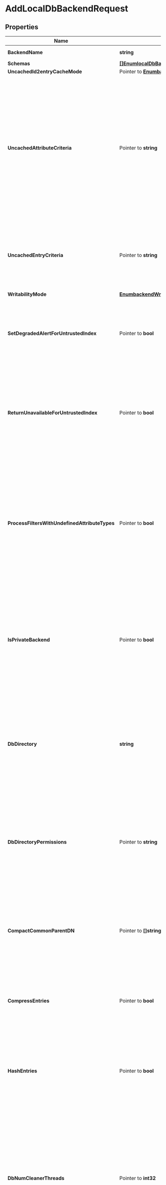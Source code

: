 # AddLocalDbBackendRequest

## Properties

Name | Type | Description | Notes
------------ | ------------- | ------------- | -------------
**BackendName** | **string** | Name of the new Backend | 
**Schemas** | [**[]EnumlocalDbBackendSchemaUrn**](EnumlocalDbBackendSchemaUrn.md) |  | 
**UncachedId2entryCacheMode** | Pointer to [**EnumbackendUncachedId2entryCacheModeProp**](EnumbackendUncachedId2entryCacheModeProp.md) |  | [optional] 
**UncachedAttributeCriteria** | Pointer to **string** | The criteria that will be used to identify attributes that should be written into the uncached-id2entry database rather than the id2entry database. This will only be used for entries in which the associated uncached-entry-criteria does not indicate that the entire entry should be uncached. | [optional] 
**UncachedEntryCriteria** | Pointer to **string** | The criteria that will be used to identify entries that should be written into the uncached-id2entry database rather than the id2entry database. | [optional] 
**WritabilityMode** | [**EnumbackendWritabilityModeProp**](EnumbackendWritabilityModeProp.md) |  | 
**SetDegradedAlertForUntrustedIndex** | Pointer to **bool** | Determines whether the Directory Server enters a DEGRADED state when this Local DB Backend has an index whose contents cannot be trusted. | [optional] 
**ReturnUnavailableForUntrustedIndex** | Pointer to **bool** | Determines whether the Directory Server returns UNAVAILABLE for any LDAP search operation in this Local DB Backend that would use an index whose contents cannot be trusted. | [optional] 
**ProcessFiltersWithUndefinedAttributeTypes** | Pointer to **bool** | Determines whether the Directory Server should continue filter processing for LDAP search operations in this Local DB Backend that includes a search filter with an attribute that is not defined in the schema. This will only apply if check-schema is enabled in the global configuration. | [optional] 
**IsPrivateBackend** | Pointer to **bool** | Indicates whether this backend should be considered a private backend in the server. Private backends are meant for storing server-internal information and should not be used for user or application data. | [optional] 
**DbDirectory** | **string** | Specifies the path to the filesystem directory that is used to hold the Berkeley DB Java Edition database files containing the data for this backend. The files for this backend are stored in a sub-directory named after the backend-id. | 
**DbDirectoryPermissions** | Pointer to **string** | Specifies the permissions that should be applied to the directory containing the backend database files and to directories and files created during backup or LDIF export of the backend. | [optional] 
**CompactCommonParentDN** | Pointer to **[]string** | Provides a DN of an entry that may be the parent for a large number of entries in the backend. This may be used to help increase the space efficiency when encoding entries for storage. | [optional] 
**CompressEntries** | Pointer to **bool** | Indicates whether the backend should attempt to compress entries before storing them in the database. | [optional] 
**HashEntries** | Pointer to **bool** | Indicates whether to calculate and store a message digest of the entry contents along with the entry data, in order to provide a means of verifying the integrity of the entry data. | [optional] 
**DbNumCleanerThreads** | Pointer to **int32** | Specifies the number of threads that the backend should maintain to keep the database log files at or near the desired utilization. A value of zero indicates that the number of cleaner threads should be automatically configured based on the number of available CPUs. | [optional] 
**DbCleanerMinUtilization** | Pointer to **int32** | Specifies the minimum percentage of \&quot;live\&quot; data that the database cleaner attempts to keep in database log files. | [optional] 
**DbEvictorCriticalPercentage** | Pointer to **int32** | Specifies the percentage over the configured maximum that the database cache is allowed to grow. It is recommended to set this value slightly above zero when the database is too large to fully cache in memory. In this case, a dedicated background evictor thread is used to perform evictions once the cache fills up reducing the possibility that server threads are blocked. | [optional] 
**DbCheckpointerWakeupInterval** | Pointer to **string** | Specifies the maximum length of time that should pass between checkpoints. | [optional] 
**DbBackgroundSyncInterval** | Pointer to **string** | Specifies the interval to use when performing background synchronous writes in the database environment in order to smooth overall write performance and increase data durability. A value of \&quot;0 s\&quot; will disable background synchronous writes. | [optional] 
**DbUseThreadLocalHandles** | Pointer to **bool** | Indicates whether to use thread-local database handles to reduce contention in the backend. | [optional] 
**DbLogFileMax** | Pointer to **string** | Specifies the maximum size for a database log file. | [optional] 
**DbLoggingLevel** | Pointer to **string** | Specifies the log level that should be used by the database when it is writing information into the je.info file. | [optional] 
**JeProperty** | Pointer to **[]string** | Specifies the database and environment properties for the Berkeley DB Java Edition database serving the data for this backend. | [optional] 
**DbCachePercent** | Pointer to **int32** | Specifies the percentage of JVM memory to allocate to the database cache. | [optional] 
**DefaultCacheMode** | Pointer to [**EnumbackendDefaultCacheModeProp**](EnumbackendDefaultCacheModeProp.md) |  | [optional] 
**Id2entryCacheMode** | Pointer to [**EnumbackendId2entryCacheModeProp**](EnumbackendId2entryCacheModeProp.md) |  | [optional] 
**Dn2idCacheMode** | Pointer to [**EnumbackendDn2idCacheModeProp**](EnumbackendDn2idCacheModeProp.md) |  | [optional] 
**Id2childrenCacheMode** | Pointer to [**EnumbackendId2childrenCacheModeProp**](EnumbackendId2childrenCacheModeProp.md) |  | [optional] 
**Id2subtreeCacheMode** | Pointer to [**EnumbackendId2subtreeCacheModeProp**](EnumbackendId2subtreeCacheModeProp.md) |  | [optional] 
**Dn2uriCacheMode** | Pointer to [**EnumbackendDn2uriCacheModeProp**](EnumbackendDn2uriCacheModeProp.md) |  | [optional] 
**PrimeMethod** | Pointer to [**[]EnumbackendPrimeMethodProp**](EnumbackendPrimeMethodProp.md) |  | [optional] 
**PrimeThreadCount** | Pointer to **int32** | Specifies the number of threads to use when priming. At present, this applies only to the preload and cursor-across-indexes prime methods. | [optional] 
**PrimeTimeLimit** | Pointer to **string** | Specifies the maximum length of time that the backend prime should be allowed to run. A duration of zero seconds indicates that there should not be a time limit. | [optional] 
**PrimeAllIndexes** | Pointer to **bool** | Indicates whether to prime all indexes associated with this backend, or to only prime the specified set of indexes (as configured with the system-index-to-prime property for the system indexes, and the prime-index property in the attribute index definition for attribute indexes). | [optional] 
**SystemIndexToPrime** | Pointer to [**[]EnumbackendSystemIndexToPrimeProp**](EnumbackendSystemIndexToPrimeProp.md) |  | [optional] 
**SystemIndexToPrimeInternalNodesOnly** | Pointer to [**[]EnumbackendSystemIndexToPrimeInternalNodesOnlyProp**](EnumbackendSystemIndexToPrimeInternalNodesOnlyProp.md) |  | [optional] 
**BackgroundPrime** | Pointer to **bool** | Indicates whether to attempt to perform the prime using a background thread if possible. If background priming is enabled, then the Directory Server may be allowed to accept client connections and process requests while the prime is in progress. | [optional] 
**IndexEntryLimit** | Pointer to **int32** | Specifies the maximum number of entries that are allowed to match a given index key before that particular index key is no longer maintained. | [optional] 
**CompositeIndexEntryLimit** | Pointer to **int32** | Specifies the maximum number of entries that are allowed to match a given composite index key before that particular composite index key is no longer maintained. | [optional] 
**Id2childrenIndexEntryLimit** | Pointer to **int32** | Specifies the maximum number of entry IDs to maintain for each entry in the id2children system index (which keeps track of the immediate children for an entry, to assist in otherwise unindexed searches with a single-level scope). A value of 0 means there is no limit, however this could have a big impact on database size on disk and on server performance. | [optional] 
**Id2subtreeIndexEntryLimit** | Pointer to **int32** | Specifies the maximum number of entry IDs to maintain for each entry in the id2subtree system index (which keeps track of all descendants below an entry, to assist in otherwise unindexed searches with a whole-subtree or subordinate subtree scope). A value of 0 means there is no limit, however this could have a big impact on database size on disk and on server performance. | [optional] 
**ImportTempDirectory** | **string** | Specifies the location of the directory that is used to hold temporary information during the index post-processing phase of an LDIF import. | 
**ImportThreadCount** | Pointer to **int32** | Specifies the number of threads to use for concurrent processing during an LDIF import. | [optional] 
**ExportThreadCount** | Pointer to **int32** | Specifies the number of threads to use for concurrently retrieving and encoding entries during an LDIF export. | [optional] 
**DbImportCachePercent** | Pointer to **int32** | The percentage of JVM memory to allocate to the database cache during import operations. | [optional] 
**DbTxnWriteNoSync** | Pointer to **bool** | Indicates whether the database should synchronously flush data as it is written to disk. | [optional] 
**DeadlockRetryLimit** | Pointer to **int32** | Specifies the number of times that the server should retry an attempted operation in the backend if a deadlock results from two concurrent requests that interfere with each other in a conflicting manner. | [optional] 
**ExternalTxnDefaultBackendLockBehavior** | Pointer to [**EnumbackendExternalTxnDefaultBackendLockBehaviorProp**](EnumbackendExternalTxnDefaultBackendLockBehaviorProp.md) |  | [optional] 
**SingleWriterLockBehavior** | Pointer to [**EnumbackendSingleWriterLockBehaviorProp**](EnumbackendSingleWriterLockBehaviorProp.md) |  | [optional] 
**SubtreeDeleteSizeLimit** | Pointer to **int32** | Specifies the maximum number of entries that may be deleted from the backend when using the subtree delete control. | [optional] 
**NumRecentChanges** | Pointer to **int32** | Specifies the number of recent LDAP entry changes per replica for which the backend keeps a record to allow replication to recover in the event that the server is abruptly terminated. Increasing this value can lead to an increased peak server modification rate as well as increased replication throughput. | [optional] 
**OfflineProcessDatabaseOpenTimeout** | Pointer to **string** | Specifies a timeout duration which will be used for opening the database environment by an offline process, such as export-ldif. | [optional] 
**BackendID** | **string** | Specifies a name to identify the associated backend. | 
**Description** | Pointer to **string** | A description for this Backend | [optional] 
**Enabled** | **bool** | Indicates whether the backend is enabled in the server. | 
**BaseDN** | **[]string** | Specifies the base DN(s) for the data that the backend handles. | 
**SetDegradedAlertWhenDisabled** | Pointer to **bool** | Determines whether the Directory Server enters a DEGRADED state (and sends a corresponding alert) when this Backend is disabled. | [optional] 
**ReturnUnavailableWhenDisabled** | Pointer to **bool** | Determines whether any LDAP operation that would use this Backend is to return UNAVAILABLE when this Backend is disabled. | [optional] 
**NotificationManager** | Pointer to **string** | Specifies a notification manager for changes resulting from operations processed through this Backend | [optional] 

## Methods

### NewAddLocalDbBackendRequest

`func NewAddLocalDbBackendRequest(backendName string, schemas []EnumlocalDbBackendSchemaUrn, writabilityMode EnumbackendWritabilityModeProp, dbDirectory string, importTempDirectory string, backendID string, enabled bool, baseDN []string, ) *AddLocalDbBackendRequest`

NewAddLocalDbBackendRequest instantiates a new AddLocalDbBackendRequest object
This constructor will assign default values to properties that have it defined,
and makes sure properties required by API are set, but the set of arguments
will change when the set of required properties is changed

### NewAddLocalDbBackendRequestWithDefaults

`func NewAddLocalDbBackendRequestWithDefaults() *AddLocalDbBackendRequest`

NewAddLocalDbBackendRequestWithDefaults instantiates a new AddLocalDbBackendRequest object
This constructor will only assign default values to properties that have it defined,
but it doesn't guarantee that properties required by API are set

### GetBackendName

`func (o *AddLocalDbBackendRequest) GetBackendName() string`

GetBackendName returns the BackendName field if non-nil, zero value otherwise.

### GetBackendNameOk

`func (o *AddLocalDbBackendRequest) GetBackendNameOk() (*string, bool)`

GetBackendNameOk returns a tuple with the BackendName field if it's non-nil, zero value otherwise
and a boolean to check if the value has been set.

### SetBackendName

`func (o *AddLocalDbBackendRequest) SetBackendName(v string)`

SetBackendName sets BackendName field to given value.


### GetSchemas

`func (o *AddLocalDbBackendRequest) GetSchemas() []EnumlocalDbBackendSchemaUrn`

GetSchemas returns the Schemas field if non-nil, zero value otherwise.

### GetSchemasOk

`func (o *AddLocalDbBackendRequest) GetSchemasOk() (*[]EnumlocalDbBackendSchemaUrn, bool)`

GetSchemasOk returns a tuple with the Schemas field if it's non-nil, zero value otherwise
and a boolean to check if the value has been set.

### SetSchemas

`func (o *AddLocalDbBackendRequest) SetSchemas(v []EnumlocalDbBackendSchemaUrn)`

SetSchemas sets Schemas field to given value.


### GetUncachedId2entryCacheMode

`func (o *AddLocalDbBackendRequest) GetUncachedId2entryCacheMode() EnumbackendUncachedId2entryCacheModeProp`

GetUncachedId2entryCacheMode returns the UncachedId2entryCacheMode field if non-nil, zero value otherwise.

### GetUncachedId2entryCacheModeOk

`func (o *AddLocalDbBackendRequest) GetUncachedId2entryCacheModeOk() (*EnumbackendUncachedId2entryCacheModeProp, bool)`

GetUncachedId2entryCacheModeOk returns a tuple with the UncachedId2entryCacheMode field if it's non-nil, zero value otherwise
and a boolean to check if the value has been set.

### SetUncachedId2entryCacheMode

`func (o *AddLocalDbBackendRequest) SetUncachedId2entryCacheMode(v EnumbackendUncachedId2entryCacheModeProp)`

SetUncachedId2entryCacheMode sets UncachedId2entryCacheMode field to given value.

### HasUncachedId2entryCacheMode

`func (o *AddLocalDbBackendRequest) HasUncachedId2entryCacheMode() bool`

HasUncachedId2entryCacheMode returns a boolean if a field has been set.

### GetUncachedAttributeCriteria

`func (o *AddLocalDbBackendRequest) GetUncachedAttributeCriteria() string`

GetUncachedAttributeCriteria returns the UncachedAttributeCriteria field if non-nil, zero value otherwise.

### GetUncachedAttributeCriteriaOk

`func (o *AddLocalDbBackendRequest) GetUncachedAttributeCriteriaOk() (*string, bool)`

GetUncachedAttributeCriteriaOk returns a tuple with the UncachedAttributeCriteria field if it's non-nil, zero value otherwise
and a boolean to check if the value has been set.

### SetUncachedAttributeCriteria

`func (o *AddLocalDbBackendRequest) SetUncachedAttributeCriteria(v string)`

SetUncachedAttributeCriteria sets UncachedAttributeCriteria field to given value.

### HasUncachedAttributeCriteria

`func (o *AddLocalDbBackendRequest) HasUncachedAttributeCriteria() bool`

HasUncachedAttributeCriteria returns a boolean if a field has been set.

### GetUncachedEntryCriteria

`func (o *AddLocalDbBackendRequest) GetUncachedEntryCriteria() string`

GetUncachedEntryCriteria returns the UncachedEntryCriteria field if non-nil, zero value otherwise.

### GetUncachedEntryCriteriaOk

`func (o *AddLocalDbBackendRequest) GetUncachedEntryCriteriaOk() (*string, bool)`

GetUncachedEntryCriteriaOk returns a tuple with the UncachedEntryCriteria field if it's non-nil, zero value otherwise
and a boolean to check if the value has been set.

### SetUncachedEntryCriteria

`func (o *AddLocalDbBackendRequest) SetUncachedEntryCriteria(v string)`

SetUncachedEntryCriteria sets UncachedEntryCriteria field to given value.

### HasUncachedEntryCriteria

`func (o *AddLocalDbBackendRequest) HasUncachedEntryCriteria() bool`

HasUncachedEntryCriteria returns a boolean if a field has been set.

### GetWritabilityMode

`func (o *AddLocalDbBackendRequest) GetWritabilityMode() EnumbackendWritabilityModeProp`

GetWritabilityMode returns the WritabilityMode field if non-nil, zero value otherwise.

### GetWritabilityModeOk

`func (o *AddLocalDbBackendRequest) GetWritabilityModeOk() (*EnumbackendWritabilityModeProp, bool)`

GetWritabilityModeOk returns a tuple with the WritabilityMode field if it's non-nil, zero value otherwise
and a boolean to check if the value has been set.

### SetWritabilityMode

`func (o *AddLocalDbBackendRequest) SetWritabilityMode(v EnumbackendWritabilityModeProp)`

SetWritabilityMode sets WritabilityMode field to given value.


### GetSetDegradedAlertForUntrustedIndex

`func (o *AddLocalDbBackendRequest) GetSetDegradedAlertForUntrustedIndex() bool`

GetSetDegradedAlertForUntrustedIndex returns the SetDegradedAlertForUntrustedIndex field if non-nil, zero value otherwise.

### GetSetDegradedAlertForUntrustedIndexOk

`func (o *AddLocalDbBackendRequest) GetSetDegradedAlertForUntrustedIndexOk() (*bool, bool)`

GetSetDegradedAlertForUntrustedIndexOk returns a tuple with the SetDegradedAlertForUntrustedIndex field if it's non-nil, zero value otherwise
and a boolean to check if the value has been set.

### SetSetDegradedAlertForUntrustedIndex

`func (o *AddLocalDbBackendRequest) SetSetDegradedAlertForUntrustedIndex(v bool)`

SetSetDegradedAlertForUntrustedIndex sets SetDegradedAlertForUntrustedIndex field to given value.

### HasSetDegradedAlertForUntrustedIndex

`func (o *AddLocalDbBackendRequest) HasSetDegradedAlertForUntrustedIndex() bool`

HasSetDegradedAlertForUntrustedIndex returns a boolean if a field has been set.

### GetReturnUnavailableForUntrustedIndex

`func (o *AddLocalDbBackendRequest) GetReturnUnavailableForUntrustedIndex() bool`

GetReturnUnavailableForUntrustedIndex returns the ReturnUnavailableForUntrustedIndex field if non-nil, zero value otherwise.

### GetReturnUnavailableForUntrustedIndexOk

`func (o *AddLocalDbBackendRequest) GetReturnUnavailableForUntrustedIndexOk() (*bool, bool)`

GetReturnUnavailableForUntrustedIndexOk returns a tuple with the ReturnUnavailableForUntrustedIndex field if it's non-nil, zero value otherwise
and a boolean to check if the value has been set.

### SetReturnUnavailableForUntrustedIndex

`func (o *AddLocalDbBackendRequest) SetReturnUnavailableForUntrustedIndex(v bool)`

SetReturnUnavailableForUntrustedIndex sets ReturnUnavailableForUntrustedIndex field to given value.

### HasReturnUnavailableForUntrustedIndex

`func (o *AddLocalDbBackendRequest) HasReturnUnavailableForUntrustedIndex() bool`

HasReturnUnavailableForUntrustedIndex returns a boolean if a field has been set.

### GetProcessFiltersWithUndefinedAttributeTypes

`func (o *AddLocalDbBackendRequest) GetProcessFiltersWithUndefinedAttributeTypes() bool`

GetProcessFiltersWithUndefinedAttributeTypes returns the ProcessFiltersWithUndefinedAttributeTypes field if non-nil, zero value otherwise.

### GetProcessFiltersWithUndefinedAttributeTypesOk

`func (o *AddLocalDbBackendRequest) GetProcessFiltersWithUndefinedAttributeTypesOk() (*bool, bool)`

GetProcessFiltersWithUndefinedAttributeTypesOk returns a tuple with the ProcessFiltersWithUndefinedAttributeTypes field if it's non-nil, zero value otherwise
and a boolean to check if the value has been set.

### SetProcessFiltersWithUndefinedAttributeTypes

`func (o *AddLocalDbBackendRequest) SetProcessFiltersWithUndefinedAttributeTypes(v bool)`

SetProcessFiltersWithUndefinedAttributeTypes sets ProcessFiltersWithUndefinedAttributeTypes field to given value.

### HasProcessFiltersWithUndefinedAttributeTypes

`func (o *AddLocalDbBackendRequest) HasProcessFiltersWithUndefinedAttributeTypes() bool`

HasProcessFiltersWithUndefinedAttributeTypes returns a boolean if a field has been set.

### GetIsPrivateBackend

`func (o *AddLocalDbBackendRequest) GetIsPrivateBackend() bool`

GetIsPrivateBackend returns the IsPrivateBackend field if non-nil, zero value otherwise.

### GetIsPrivateBackendOk

`func (o *AddLocalDbBackendRequest) GetIsPrivateBackendOk() (*bool, bool)`

GetIsPrivateBackendOk returns a tuple with the IsPrivateBackend field if it's non-nil, zero value otherwise
and a boolean to check if the value has been set.

### SetIsPrivateBackend

`func (o *AddLocalDbBackendRequest) SetIsPrivateBackend(v bool)`

SetIsPrivateBackend sets IsPrivateBackend field to given value.

### HasIsPrivateBackend

`func (o *AddLocalDbBackendRequest) HasIsPrivateBackend() bool`

HasIsPrivateBackend returns a boolean if a field has been set.

### GetDbDirectory

`func (o *AddLocalDbBackendRequest) GetDbDirectory() string`

GetDbDirectory returns the DbDirectory field if non-nil, zero value otherwise.

### GetDbDirectoryOk

`func (o *AddLocalDbBackendRequest) GetDbDirectoryOk() (*string, bool)`

GetDbDirectoryOk returns a tuple with the DbDirectory field if it's non-nil, zero value otherwise
and a boolean to check if the value has been set.

### SetDbDirectory

`func (o *AddLocalDbBackendRequest) SetDbDirectory(v string)`

SetDbDirectory sets DbDirectory field to given value.


### GetDbDirectoryPermissions

`func (o *AddLocalDbBackendRequest) GetDbDirectoryPermissions() string`

GetDbDirectoryPermissions returns the DbDirectoryPermissions field if non-nil, zero value otherwise.

### GetDbDirectoryPermissionsOk

`func (o *AddLocalDbBackendRequest) GetDbDirectoryPermissionsOk() (*string, bool)`

GetDbDirectoryPermissionsOk returns a tuple with the DbDirectoryPermissions field if it's non-nil, zero value otherwise
and a boolean to check if the value has been set.

### SetDbDirectoryPermissions

`func (o *AddLocalDbBackendRequest) SetDbDirectoryPermissions(v string)`

SetDbDirectoryPermissions sets DbDirectoryPermissions field to given value.

### HasDbDirectoryPermissions

`func (o *AddLocalDbBackendRequest) HasDbDirectoryPermissions() bool`

HasDbDirectoryPermissions returns a boolean if a field has been set.

### GetCompactCommonParentDN

`func (o *AddLocalDbBackendRequest) GetCompactCommonParentDN() []string`

GetCompactCommonParentDN returns the CompactCommonParentDN field if non-nil, zero value otherwise.

### GetCompactCommonParentDNOk

`func (o *AddLocalDbBackendRequest) GetCompactCommonParentDNOk() (*[]string, bool)`

GetCompactCommonParentDNOk returns a tuple with the CompactCommonParentDN field if it's non-nil, zero value otherwise
and a boolean to check if the value has been set.

### SetCompactCommonParentDN

`func (o *AddLocalDbBackendRequest) SetCompactCommonParentDN(v []string)`

SetCompactCommonParentDN sets CompactCommonParentDN field to given value.

### HasCompactCommonParentDN

`func (o *AddLocalDbBackendRequest) HasCompactCommonParentDN() bool`

HasCompactCommonParentDN returns a boolean if a field has been set.

### GetCompressEntries

`func (o *AddLocalDbBackendRequest) GetCompressEntries() bool`

GetCompressEntries returns the CompressEntries field if non-nil, zero value otherwise.

### GetCompressEntriesOk

`func (o *AddLocalDbBackendRequest) GetCompressEntriesOk() (*bool, bool)`

GetCompressEntriesOk returns a tuple with the CompressEntries field if it's non-nil, zero value otherwise
and a boolean to check if the value has been set.

### SetCompressEntries

`func (o *AddLocalDbBackendRequest) SetCompressEntries(v bool)`

SetCompressEntries sets CompressEntries field to given value.

### HasCompressEntries

`func (o *AddLocalDbBackendRequest) HasCompressEntries() bool`

HasCompressEntries returns a boolean if a field has been set.

### GetHashEntries

`func (o *AddLocalDbBackendRequest) GetHashEntries() bool`

GetHashEntries returns the HashEntries field if non-nil, zero value otherwise.

### GetHashEntriesOk

`func (o *AddLocalDbBackendRequest) GetHashEntriesOk() (*bool, bool)`

GetHashEntriesOk returns a tuple with the HashEntries field if it's non-nil, zero value otherwise
and a boolean to check if the value has been set.

### SetHashEntries

`func (o *AddLocalDbBackendRequest) SetHashEntries(v bool)`

SetHashEntries sets HashEntries field to given value.

### HasHashEntries

`func (o *AddLocalDbBackendRequest) HasHashEntries() bool`

HasHashEntries returns a boolean if a field has been set.

### GetDbNumCleanerThreads

`func (o *AddLocalDbBackendRequest) GetDbNumCleanerThreads() int32`

GetDbNumCleanerThreads returns the DbNumCleanerThreads field if non-nil, zero value otherwise.

### GetDbNumCleanerThreadsOk

`func (o *AddLocalDbBackendRequest) GetDbNumCleanerThreadsOk() (*int32, bool)`

GetDbNumCleanerThreadsOk returns a tuple with the DbNumCleanerThreads field if it's non-nil, zero value otherwise
and a boolean to check if the value has been set.

### SetDbNumCleanerThreads

`func (o *AddLocalDbBackendRequest) SetDbNumCleanerThreads(v int32)`

SetDbNumCleanerThreads sets DbNumCleanerThreads field to given value.

### HasDbNumCleanerThreads

`func (o *AddLocalDbBackendRequest) HasDbNumCleanerThreads() bool`

HasDbNumCleanerThreads returns a boolean if a field has been set.

### GetDbCleanerMinUtilization

`func (o *AddLocalDbBackendRequest) GetDbCleanerMinUtilization() int32`

GetDbCleanerMinUtilization returns the DbCleanerMinUtilization field if non-nil, zero value otherwise.

### GetDbCleanerMinUtilizationOk

`func (o *AddLocalDbBackendRequest) GetDbCleanerMinUtilizationOk() (*int32, bool)`

GetDbCleanerMinUtilizationOk returns a tuple with the DbCleanerMinUtilization field if it's non-nil, zero value otherwise
and a boolean to check if the value has been set.

### SetDbCleanerMinUtilization

`func (o *AddLocalDbBackendRequest) SetDbCleanerMinUtilization(v int32)`

SetDbCleanerMinUtilization sets DbCleanerMinUtilization field to given value.

### HasDbCleanerMinUtilization

`func (o *AddLocalDbBackendRequest) HasDbCleanerMinUtilization() bool`

HasDbCleanerMinUtilization returns a boolean if a field has been set.

### GetDbEvictorCriticalPercentage

`func (o *AddLocalDbBackendRequest) GetDbEvictorCriticalPercentage() int32`

GetDbEvictorCriticalPercentage returns the DbEvictorCriticalPercentage field if non-nil, zero value otherwise.

### GetDbEvictorCriticalPercentageOk

`func (o *AddLocalDbBackendRequest) GetDbEvictorCriticalPercentageOk() (*int32, bool)`

GetDbEvictorCriticalPercentageOk returns a tuple with the DbEvictorCriticalPercentage field if it's non-nil, zero value otherwise
and a boolean to check if the value has been set.

### SetDbEvictorCriticalPercentage

`func (o *AddLocalDbBackendRequest) SetDbEvictorCriticalPercentage(v int32)`

SetDbEvictorCriticalPercentage sets DbEvictorCriticalPercentage field to given value.

### HasDbEvictorCriticalPercentage

`func (o *AddLocalDbBackendRequest) HasDbEvictorCriticalPercentage() bool`

HasDbEvictorCriticalPercentage returns a boolean if a field has been set.

### GetDbCheckpointerWakeupInterval

`func (o *AddLocalDbBackendRequest) GetDbCheckpointerWakeupInterval() string`

GetDbCheckpointerWakeupInterval returns the DbCheckpointerWakeupInterval field if non-nil, zero value otherwise.

### GetDbCheckpointerWakeupIntervalOk

`func (o *AddLocalDbBackendRequest) GetDbCheckpointerWakeupIntervalOk() (*string, bool)`

GetDbCheckpointerWakeupIntervalOk returns a tuple with the DbCheckpointerWakeupInterval field if it's non-nil, zero value otherwise
and a boolean to check if the value has been set.

### SetDbCheckpointerWakeupInterval

`func (o *AddLocalDbBackendRequest) SetDbCheckpointerWakeupInterval(v string)`

SetDbCheckpointerWakeupInterval sets DbCheckpointerWakeupInterval field to given value.

### HasDbCheckpointerWakeupInterval

`func (o *AddLocalDbBackendRequest) HasDbCheckpointerWakeupInterval() bool`

HasDbCheckpointerWakeupInterval returns a boolean if a field has been set.

### GetDbBackgroundSyncInterval

`func (o *AddLocalDbBackendRequest) GetDbBackgroundSyncInterval() string`

GetDbBackgroundSyncInterval returns the DbBackgroundSyncInterval field if non-nil, zero value otherwise.

### GetDbBackgroundSyncIntervalOk

`func (o *AddLocalDbBackendRequest) GetDbBackgroundSyncIntervalOk() (*string, bool)`

GetDbBackgroundSyncIntervalOk returns a tuple with the DbBackgroundSyncInterval field if it's non-nil, zero value otherwise
and a boolean to check if the value has been set.

### SetDbBackgroundSyncInterval

`func (o *AddLocalDbBackendRequest) SetDbBackgroundSyncInterval(v string)`

SetDbBackgroundSyncInterval sets DbBackgroundSyncInterval field to given value.

### HasDbBackgroundSyncInterval

`func (o *AddLocalDbBackendRequest) HasDbBackgroundSyncInterval() bool`

HasDbBackgroundSyncInterval returns a boolean if a field has been set.

### GetDbUseThreadLocalHandles

`func (o *AddLocalDbBackendRequest) GetDbUseThreadLocalHandles() bool`

GetDbUseThreadLocalHandles returns the DbUseThreadLocalHandles field if non-nil, zero value otherwise.

### GetDbUseThreadLocalHandlesOk

`func (o *AddLocalDbBackendRequest) GetDbUseThreadLocalHandlesOk() (*bool, bool)`

GetDbUseThreadLocalHandlesOk returns a tuple with the DbUseThreadLocalHandles field if it's non-nil, zero value otherwise
and a boolean to check if the value has been set.

### SetDbUseThreadLocalHandles

`func (o *AddLocalDbBackendRequest) SetDbUseThreadLocalHandles(v bool)`

SetDbUseThreadLocalHandles sets DbUseThreadLocalHandles field to given value.

### HasDbUseThreadLocalHandles

`func (o *AddLocalDbBackendRequest) HasDbUseThreadLocalHandles() bool`

HasDbUseThreadLocalHandles returns a boolean if a field has been set.

### GetDbLogFileMax

`func (o *AddLocalDbBackendRequest) GetDbLogFileMax() string`

GetDbLogFileMax returns the DbLogFileMax field if non-nil, zero value otherwise.

### GetDbLogFileMaxOk

`func (o *AddLocalDbBackendRequest) GetDbLogFileMaxOk() (*string, bool)`

GetDbLogFileMaxOk returns a tuple with the DbLogFileMax field if it's non-nil, zero value otherwise
and a boolean to check if the value has been set.

### SetDbLogFileMax

`func (o *AddLocalDbBackendRequest) SetDbLogFileMax(v string)`

SetDbLogFileMax sets DbLogFileMax field to given value.

### HasDbLogFileMax

`func (o *AddLocalDbBackendRequest) HasDbLogFileMax() bool`

HasDbLogFileMax returns a boolean if a field has been set.

### GetDbLoggingLevel

`func (o *AddLocalDbBackendRequest) GetDbLoggingLevel() string`

GetDbLoggingLevel returns the DbLoggingLevel field if non-nil, zero value otherwise.

### GetDbLoggingLevelOk

`func (o *AddLocalDbBackendRequest) GetDbLoggingLevelOk() (*string, bool)`

GetDbLoggingLevelOk returns a tuple with the DbLoggingLevel field if it's non-nil, zero value otherwise
and a boolean to check if the value has been set.

### SetDbLoggingLevel

`func (o *AddLocalDbBackendRequest) SetDbLoggingLevel(v string)`

SetDbLoggingLevel sets DbLoggingLevel field to given value.

### HasDbLoggingLevel

`func (o *AddLocalDbBackendRequest) HasDbLoggingLevel() bool`

HasDbLoggingLevel returns a boolean if a field has been set.

### GetJeProperty

`func (o *AddLocalDbBackendRequest) GetJeProperty() []string`

GetJeProperty returns the JeProperty field if non-nil, zero value otherwise.

### GetJePropertyOk

`func (o *AddLocalDbBackendRequest) GetJePropertyOk() (*[]string, bool)`

GetJePropertyOk returns a tuple with the JeProperty field if it's non-nil, zero value otherwise
and a boolean to check if the value has been set.

### SetJeProperty

`func (o *AddLocalDbBackendRequest) SetJeProperty(v []string)`

SetJeProperty sets JeProperty field to given value.

### HasJeProperty

`func (o *AddLocalDbBackendRequest) HasJeProperty() bool`

HasJeProperty returns a boolean if a field has been set.

### GetDbCachePercent

`func (o *AddLocalDbBackendRequest) GetDbCachePercent() int32`

GetDbCachePercent returns the DbCachePercent field if non-nil, zero value otherwise.

### GetDbCachePercentOk

`func (o *AddLocalDbBackendRequest) GetDbCachePercentOk() (*int32, bool)`

GetDbCachePercentOk returns a tuple with the DbCachePercent field if it's non-nil, zero value otherwise
and a boolean to check if the value has been set.

### SetDbCachePercent

`func (o *AddLocalDbBackendRequest) SetDbCachePercent(v int32)`

SetDbCachePercent sets DbCachePercent field to given value.

### HasDbCachePercent

`func (o *AddLocalDbBackendRequest) HasDbCachePercent() bool`

HasDbCachePercent returns a boolean if a field has been set.

### GetDefaultCacheMode

`func (o *AddLocalDbBackendRequest) GetDefaultCacheMode() EnumbackendDefaultCacheModeProp`

GetDefaultCacheMode returns the DefaultCacheMode field if non-nil, zero value otherwise.

### GetDefaultCacheModeOk

`func (o *AddLocalDbBackendRequest) GetDefaultCacheModeOk() (*EnumbackendDefaultCacheModeProp, bool)`

GetDefaultCacheModeOk returns a tuple with the DefaultCacheMode field if it's non-nil, zero value otherwise
and a boolean to check if the value has been set.

### SetDefaultCacheMode

`func (o *AddLocalDbBackendRequest) SetDefaultCacheMode(v EnumbackendDefaultCacheModeProp)`

SetDefaultCacheMode sets DefaultCacheMode field to given value.

### HasDefaultCacheMode

`func (o *AddLocalDbBackendRequest) HasDefaultCacheMode() bool`

HasDefaultCacheMode returns a boolean if a field has been set.

### GetId2entryCacheMode

`func (o *AddLocalDbBackendRequest) GetId2entryCacheMode() EnumbackendId2entryCacheModeProp`

GetId2entryCacheMode returns the Id2entryCacheMode field if non-nil, zero value otherwise.

### GetId2entryCacheModeOk

`func (o *AddLocalDbBackendRequest) GetId2entryCacheModeOk() (*EnumbackendId2entryCacheModeProp, bool)`

GetId2entryCacheModeOk returns a tuple with the Id2entryCacheMode field if it's non-nil, zero value otherwise
and a boolean to check if the value has been set.

### SetId2entryCacheMode

`func (o *AddLocalDbBackendRequest) SetId2entryCacheMode(v EnumbackendId2entryCacheModeProp)`

SetId2entryCacheMode sets Id2entryCacheMode field to given value.

### HasId2entryCacheMode

`func (o *AddLocalDbBackendRequest) HasId2entryCacheMode() bool`

HasId2entryCacheMode returns a boolean if a field has been set.

### GetDn2idCacheMode

`func (o *AddLocalDbBackendRequest) GetDn2idCacheMode() EnumbackendDn2idCacheModeProp`

GetDn2idCacheMode returns the Dn2idCacheMode field if non-nil, zero value otherwise.

### GetDn2idCacheModeOk

`func (o *AddLocalDbBackendRequest) GetDn2idCacheModeOk() (*EnumbackendDn2idCacheModeProp, bool)`

GetDn2idCacheModeOk returns a tuple with the Dn2idCacheMode field if it's non-nil, zero value otherwise
and a boolean to check if the value has been set.

### SetDn2idCacheMode

`func (o *AddLocalDbBackendRequest) SetDn2idCacheMode(v EnumbackendDn2idCacheModeProp)`

SetDn2idCacheMode sets Dn2idCacheMode field to given value.

### HasDn2idCacheMode

`func (o *AddLocalDbBackendRequest) HasDn2idCacheMode() bool`

HasDn2idCacheMode returns a boolean if a field has been set.

### GetId2childrenCacheMode

`func (o *AddLocalDbBackendRequest) GetId2childrenCacheMode() EnumbackendId2childrenCacheModeProp`

GetId2childrenCacheMode returns the Id2childrenCacheMode field if non-nil, zero value otherwise.

### GetId2childrenCacheModeOk

`func (o *AddLocalDbBackendRequest) GetId2childrenCacheModeOk() (*EnumbackendId2childrenCacheModeProp, bool)`

GetId2childrenCacheModeOk returns a tuple with the Id2childrenCacheMode field if it's non-nil, zero value otherwise
and a boolean to check if the value has been set.

### SetId2childrenCacheMode

`func (o *AddLocalDbBackendRequest) SetId2childrenCacheMode(v EnumbackendId2childrenCacheModeProp)`

SetId2childrenCacheMode sets Id2childrenCacheMode field to given value.

### HasId2childrenCacheMode

`func (o *AddLocalDbBackendRequest) HasId2childrenCacheMode() bool`

HasId2childrenCacheMode returns a boolean if a field has been set.

### GetId2subtreeCacheMode

`func (o *AddLocalDbBackendRequest) GetId2subtreeCacheMode() EnumbackendId2subtreeCacheModeProp`

GetId2subtreeCacheMode returns the Id2subtreeCacheMode field if non-nil, zero value otherwise.

### GetId2subtreeCacheModeOk

`func (o *AddLocalDbBackendRequest) GetId2subtreeCacheModeOk() (*EnumbackendId2subtreeCacheModeProp, bool)`

GetId2subtreeCacheModeOk returns a tuple with the Id2subtreeCacheMode field if it's non-nil, zero value otherwise
and a boolean to check if the value has been set.

### SetId2subtreeCacheMode

`func (o *AddLocalDbBackendRequest) SetId2subtreeCacheMode(v EnumbackendId2subtreeCacheModeProp)`

SetId2subtreeCacheMode sets Id2subtreeCacheMode field to given value.

### HasId2subtreeCacheMode

`func (o *AddLocalDbBackendRequest) HasId2subtreeCacheMode() bool`

HasId2subtreeCacheMode returns a boolean if a field has been set.

### GetDn2uriCacheMode

`func (o *AddLocalDbBackendRequest) GetDn2uriCacheMode() EnumbackendDn2uriCacheModeProp`

GetDn2uriCacheMode returns the Dn2uriCacheMode field if non-nil, zero value otherwise.

### GetDn2uriCacheModeOk

`func (o *AddLocalDbBackendRequest) GetDn2uriCacheModeOk() (*EnumbackendDn2uriCacheModeProp, bool)`

GetDn2uriCacheModeOk returns a tuple with the Dn2uriCacheMode field if it's non-nil, zero value otherwise
and a boolean to check if the value has been set.

### SetDn2uriCacheMode

`func (o *AddLocalDbBackendRequest) SetDn2uriCacheMode(v EnumbackendDn2uriCacheModeProp)`

SetDn2uriCacheMode sets Dn2uriCacheMode field to given value.

### HasDn2uriCacheMode

`func (o *AddLocalDbBackendRequest) HasDn2uriCacheMode() bool`

HasDn2uriCacheMode returns a boolean if a field has been set.

### GetPrimeMethod

`func (o *AddLocalDbBackendRequest) GetPrimeMethod() []EnumbackendPrimeMethodProp`

GetPrimeMethod returns the PrimeMethod field if non-nil, zero value otherwise.

### GetPrimeMethodOk

`func (o *AddLocalDbBackendRequest) GetPrimeMethodOk() (*[]EnumbackendPrimeMethodProp, bool)`

GetPrimeMethodOk returns a tuple with the PrimeMethod field if it's non-nil, zero value otherwise
and a boolean to check if the value has been set.

### SetPrimeMethod

`func (o *AddLocalDbBackendRequest) SetPrimeMethod(v []EnumbackendPrimeMethodProp)`

SetPrimeMethod sets PrimeMethod field to given value.

### HasPrimeMethod

`func (o *AddLocalDbBackendRequest) HasPrimeMethod() bool`

HasPrimeMethod returns a boolean if a field has been set.

### GetPrimeThreadCount

`func (o *AddLocalDbBackendRequest) GetPrimeThreadCount() int32`

GetPrimeThreadCount returns the PrimeThreadCount field if non-nil, zero value otherwise.

### GetPrimeThreadCountOk

`func (o *AddLocalDbBackendRequest) GetPrimeThreadCountOk() (*int32, bool)`

GetPrimeThreadCountOk returns a tuple with the PrimeThreadCount field if it's non-nil, zero value otherwise
and a boolean to check if the value has been set.

### SetPrimeThreadCount

`func (o *AddLocalDbBackendRequest) SetPrimeThreadCount(v int32)`

SetPrimeThreadCount sets PrimeThreadCount field to given value.

### HasPrimeThreadCount

`func (o *AddLocalDbBackendRequest) HasPrimeThreadCount() bool`

HasPrimeThreadCount returns a boolean if a field has been set.

### GetPrimeTimeLimit

`func (o *AddLocalDbBackendRequest) GetPrimeTimeLimit() string`

GetPrimeTimeLimit returns the PrimeTimeLimit field if non-nil, zero value otherwise.

### GetPrimeTimeLimitOk

`func (o *AddLocalDbBackendRequest) GetPrimeTimeLimitOk() (*string, bool)`

GetPrimeTimeLimitOk returns a tuple with the PrimeTimeLimit field if it's non-nil, zero value otherwise
and a boolean to check if the value has been set.

### SetPrimeTimeLimit

`func (o *AddLocalDbBackendRequest) SetPrimeTimeLimit(v string)`

SetPrimeTimeLimit sets PrimeTimeLimit field to given value.

### HasPrimeTimeLimit

`func (o *AddLocalDbBackendRequest) HasPrimeTimeLimit() bool`

HasPrimeTimeLimit returns a boolean if a field has been set.

### GetPrimeAllIndexes

`func (o *AddLocalDbBackendRequest) GetPrimeAllIndexes() bool`

GetPrimeAllIndexes returns the PrimeAllIndexes field if non-nil, zero value otherwise.

### GetPrimeAllIndexesOk

`func (o *AddLocalDbBackendRequest) GetPrimeAllIndexesOk() (*bool, bool)`

GetPrimeAllIndexesOk returns a tuple with the PrimeAllIndexes field if it's non-nil, zero value otherwise
and a boolean to check if the value has been set.

### SetPrimeAllIndexes

`func (o *AddLocalDbBackendRequest) SetPrimeAllIndexes(v bool)`

SetPrimeAllIndexes sets PrimeAllIndexes field to given value.

### HasPrimeAllIndexes

`func (o *AddLocalDbBackendRequest) HasPrimeAllIndexes() bool`

HasPrimeAllIndexes returns a boolean if a field has been set.

### GetSystemIndexToPrime

`func (o *AddLocalDbBackendRequest) GetSystemIndexToPrime() []EnumbackendSystemIndexToPrimeProp`

GetSystemIndexToPrime returns the SystemIndexToPrime field if non-nil, zero value otherwise.

### GetSystemIndexToPrimeOk

`func (o *AddLocalDbBackendRequest) GetSystemIndexToPrimeOk() (*[]EnumbackendSystemIndexToPrimeProp, bool)`

GetSystemIndexToPrimeOk returns a tuple with the SystemIndexToPrime field if it's non-nil, zero value otherwise
and a boolean to check if the value has been set.

### SetSystemIndexToPrime

`func (o *AddLocalDbBackendRequest) SetSystemIndexToPrime(v []EnumbackendSystemIndexToPrimeProp)`

SetSystemIndexToPrime sets SystemIndexToPrime field to given value.

### HasSystemIndexToPrime

`func (o *AddLocalDbBackendRequest) HasSystemIndexToPrime() bool`

HasSystemIndexToPrime returns a boolean if a field has been set.

### GetSystemIndexToPrimeInternalNodesOnly

`func (o *AddLocalDbBackendRequest) GetSystemIndexToPrimeInternalNodesOnly() []EnumbackendSystemIndexToPrimeInternalNodesOnlyProp`

GetSystemIndexToPrimeInternalNodesOnly returns the SystemIndexToPrimeInternalNodesOnly field if non-nil, zero value otherwise.

### GetSystemIndexToPrimeInternalNodesOnlyOk

`func (o *AddLocalDbBackendRequest) GetSystemIndexToPrimeInternalNodesOnlyOk() (*[]EnumbackendSystemIndexToPrimeInternalNodesOnlyProp, bool)`

GetSystemIndexToPrimeInternalNodesOnlyOk returns a tuple with the SystemIndexToPrimeInternalNodesOnly field if it's non-nil, zero value otherwise
and a boolean to check if the value has been set.

### SetSystemIndexToPrimeInternalNodesOnly

`func (o *AddLocalDbBackendRequest) SetSystemIndexToPrimeInternalNodesOnly(v []EnumbackendSystemIndexToPrimeInternalNodesOnlyProp)`

SetSystemIndexToPrimeInternalNodesOnly sets SystemIndexToPrimeInternalNodesOnly field to given value.

### HasSystemIndexToPrimeInternalNodesOnly

`func (o *AddLocalDbBackendRequest) HasSystemIndexToPrimeInternalNodesOnly() bool`

HasSystemIndexToPrimeInternalNodesOnly returns a boolean if a field has been set.

### GetBackgroundPrime

`func (o *AddLocalDbBackendRequest) GetBackgroundPrime() bool`

GetBackgroundPrime returns the BackgroundPrime field if non-nil, zero value otherwise.

### GetBackgroundPrimeOk

`func (o *AddLocalDbBackendRequest) GetBackgroundPrimeOk() (*bool, bool)`

GetBackgroundPrimeOk returns a tuple with the BackgroundPrime field if it's non-nil, zero value otherwise
and a boolean to check if the value has been set.

### SetBackgroundPrime

`func (o *AddLocalDbBackendRequest) SetBackgroundPrime(v bool)`

SetBackgroundPrime sets BackgroundPrime field to given value.

### HasBackgroundPrime

`func (o *AddLocalDbBackendRequest) HasBackgroundPrime() bool`

HasBackgroundPrime returns a boolean if a field has been set.

### GetIndexEntryLimit

`func (o *AddLocalDbBackendRequest) GetIndexEntryLimit() int32`

GetIndexEntryLimit returns the IndexEntryLimit field if non-nil, zero value otherwise.

### GetIndexEntryLimitOk

`func (o *AddLocalDbBackendRequest) GetIndexEntryLimitOk() (*int32, bool)`

GetIndexEntryLimitOk returns a tuple with the IndexEntryLimit field if it's non-nil, zero value otherwise
and a boolean to check if the value has been set.

### SetIndexEntryLimit

`func (o *AddLocalDbBackendRequest) SetIndexEntryLimit(v int32)`

SetIndexEntryLimit sets IndexEntryLimit field to given value.

### HasIndexEntryLimit

`func (o *AddLocalDbBackendRequest) HasIndexEntryLimit() bool`

HasIndexEntryLimit returns a boolean if a field has been set.

### GetCompositeIndexEntryLimit

`func (o *AddLocalDbBackendRequest) GetCompositeIndexEntryLimit() int32`

GetCompositeIndexEntryLimit returns the CompositeIndexEntryLimit field if non-nil, zero value otherwise.

### GetCompositeIndexEntryLimitOk

`func (o *AddLocalDbBackendRequest) GetCompositeIndexEntryLimitOk() (*int32, bool)`

GetCompositeIndexEntryLimitOk returns a tuple with the CompositeIndexEntryLimit field if it's non-nil, zero value otherwise
and a boolean to check if the value has been set.

### SetCompositeIndexEntryLimit

`func (o *AddLocalDbBackendRequest) SetCompositeIndexEntryLimit(v int32)`

SetCompositeIndexEntryLimit sets CompositeIndexEntryLimit field to given value.

### HasCompositeIndexEntryLimit

`func (o *AddLocalDbBackendRequest) HasCompositeIndexEntryLimit() bool`

HasCompositeIndexEntryLimit returns a boolean if a field has been set.

### GetId2childrenIndexEntryLimit

`func (o *AddLocalDbBackendRequest) GetId2childrenIndexEntryLimit() int32`

GetId2childrenIndexEntryLimit returns the Id2childrenIndexEntryLimit field if non-nil, zero value otherwise.

### GetId2childrenIndexEntryLimitOk

`func (o *AddLocalDbBackendRequest) GetId2childrenIndexEntryLimitOk() (*int32, bool)`

GetId2childrenIndexEntryLimitOk returns a tuple with the Id2childrenIndexEntryLimit field if it's non-nil, zero value otherwise
and a boolean to check if the value has been set.

### SetId2childrenIndexEntryLimit

`func (o *AddLocalDbBackendRequest) SetId2childrenIndexEntryLimit(v int32)`

SetId2childrenIndexEntryLimit sets Id2childrenIndexEntryLimit field to given value.

### HasId2childrenIndexEntryLimit

`func (o *AddLocalDbBackendRequest) HasId2childrenIndexEntryLimit() bool`

HasId2childrenIndexEntryLimit returns a boolean if a field has been set.

### GetId2subtreeIndexEntryLimit

`func (o *AddLocalDbBackendRequest) GetId2subtreeIndexEntryLimit() int32`

GetId2subtreeIndexEntryLimit returns the Id2subtreeIndexEntryLimit field if non-nil, zero value otherwise.

### GetId2subtreeIndexEntryLimitOk

`func (o *AddLocalDbBackendRequest) GetId2subtreeIndexEntryLimitOk() (*int32, bool)`

GetId2subtreeIndexEntryLimitOk returns a tuple with the Id2subtreeIndexEntryLimit field if it's non-nil, zero value otherwise
and a boolean to check if the value has been set.

### SetId2subtreeIndexEntryLimit

`func (o *AddLocalDbBackendRequest) SetId2subtreeIndexEntryLimit(v int32)`

SetId2subtreeIndexEntryLimit sets Id2subtreeIndexEntryLimit field to given value.

### HasId2subtreeIndexEntryLimit

`func (o *AddLocalDbBackendRequest) HasId2subtreeIndexEntryLimit() bool`

HasId2subtreeIndexEntryLimit returns a boolean if a field has been set.

### GetImportTempDirectory

`func (o *AddLocalDbBackendRequest) GetImportTempDirectory() string`

GetImportTempDirectory returns the ImportTempDirectory field if non-nil, zero value otherwise.

### GetImportTempDirectoryOk

`func (o *AddLocalDbBackendRequest) GetImportTempDirectoryOk() (*string, bool)`

GetImportTempDirectoryOk returns a tuple with the ImportTempDirectory field if it's non-nil, zero value otherwise
and a boolean to check if the value has been set.

### SetImportTempDirectory

`func (o *AddLocalDbBackendRequest) SetImportTempDirectory(v string)`

SetImportTempDirectory sets ImportTempDirectory field to given value.


### GetImportThreadCount

`func (o *AddLocalDbBackendRequest) GetImportThreadCount() int32`

GetImportThreadCount returns the ImportThreadCount field if non-nil, zero value otherwise.

### GetImportThreadCountOk

`func (o *AddLocalDbBackendRequest) GetImportThreadCountOk() (*int32, bool)`

GetImportThreadCountOk returns a tuple with the ImportThreadCount field if it's non-nil, zero value otherwise
and a boolean to check if the value has been set.

### SetImportThreadCount

`func (o *AddLocalDbBackendRequest) SetImportThreadCount(v int32)`

SetImportThreadCount sets ImportThreadCount field to given value.

### HasImportThreadCount

`func (o *AddLocalDbBackendRequest) HasImportThreadCount() bool`

HasImportThreadCount returns a boolean if a field has been set.

### GetExportThreadCount

`func (o *AddLocalDbBackendRequest) GetExportThreadCount() int32`

GetExportThreadCount returns the ExportThreadCount field if non-nil, zero value otherwise.

### GetExportThreadCountOk

`func (o *AddLocalDbBackendRequest) GetExportThreadCountOk() (*int32, bool)`

GetExportThreadCountOk returns a tuple with the ExportThreadCount field if it's non-nil, zero value otherwise
and a boolean to check if the value has been set.

### SetExportThreadCount

`func (o *AddLocalDbBackendRequest) SetExportThreadCount(v int32)`

SetExportThreadCount sets ExportThreadCount field to given value.

### HasExportThreadCount

`func (o *AddLocalDbBackendRequest) HasExportThreadCount() bool`

HasExportThreadCount returns a boolean if a field has been set.

### GetDbImportCachePercent

`func (o *AddLocalDbBackendRequest) GetDbImportCachePercent() int32`

GetDbImportCachePercent returns the DbImportCachePercent field if non-nil, zero value otherwise.

### GetDbImportCachePercentOk

`func (o *AddLocalDbBackendRequest) GetDbImportCachePercentOk() (*int32, bool)`

GetDbImportCachePercentOk returns a tuple with the DbImportCachePercent field if it's non-nil, zero value otherwise
and a boolean to check if the value has been set.

### SetDbImportCachePercent

`func (o *AddLocalDbBackendRequest) SetDbImportCachePercent(v int32)`

SetDbImportCachePercent sets DbImportCachePercent field to given value.

### HasDbImportCachePercent

`func (o *AddLocalDbBackendRequest) HasDbImportCachePercent() bool`

HasDbImportCachePercent returns a boolean if a field has been set.

### GetDbTxnWriteNoSync

`func (o *AddLocalDbBackendRequest) GetDbTxnWriteNoSync() bool`

GetDbTxnWriteNoSync returns the DbTxnWriteNoSync field if non-nil, zero value otherwise.

### GetDbTxnWriteNoSyncOk

`func (o *AddLocalDbBackendRequest) GetDbTxnWriteNoSyncOk() (*bool, bool)`

GetDbTxnWriteNoSyncOk returns a tuple with the DbTxnWriteNoSync field if it's non-nil, zero value otherwise
and a boolean to check if the value has been set.

### SetDbTxnWriteNoSync

`func (o *AddLocalDbBackendRequest) SetDbTxnWriteNoSync(v bool)`

SetDbTxnWriteNoSync sets DbTxnWriteNoSync field to given value.

### HasDbTxnWriteNoSync

`func (o *AddLocalDbBackendRequest) HasDbTxnWriteNoSync() bool`

HasDbTxnWriteNoSync returns a boolean if a field has been set.

### GetDeadlockRetryLimit

`func (o *AddLocalDbBackendRequest) GetDeadlockRetryLimit() int32`

GetDeadlockRetryLimit returns the DeadlockRetryLimit field if non-nil, zero value otherwise.

### GetDeadlockRetryLimitOk

`func (o *AddLocalDbBackendRequest) GetDeadlockRetryLimitOk() (*int32, bool)`

GetDeadlockRetryLimitOk returns a tuple with the DeadlockRetryLimit field if it's non-nil, zero value otherwise
and a boolean to check if the value has been set.

### SetDeadlockRetryLimit

`func (o *AddLocalDbBackendRequest) SetDeadlockRetryLimit(v int32)`

SetDeadlockRetryLimit sets DeadlockRetryLimit field to given value.

### HasDeadlockRetryLimit

`func (o *AddLocalDbBackendRequest) HasDeadlockRetryLimit() bool`

HasDeadlockRetryLimit returns a boolean if a field has been set.

### GetExternalTxnDefaultBackendLockBehavior

`func (o *AddLocalDbBackendRequest) GetExternalTxnDefaultBackendLockBehavior() EnumbackendExternalTxnDefaultBackendLockBehaviorProp`

GetExternalTxnDefaultBackendLockBehavior returns the ExternalTxnDefaultBackendLockBehavior field if non-nil, zero value otherwise.

### GetExternalTxnDefaultBackendLockBehaviorOk

`func (o *AddLocalDbBackendRequest) GetExternalTxnDefaultBackendLockBehaviorOk() (*EnumbackendExternalTxnDefaultBackendLockBehaviorProp, bool)`

GetExternalTxnDefaultBackendLockBehaviorOk returns a tuple with the ExternalTxnDefaultBackendLockBehavior field if it's non-nil, zero value otherwise
and a boolean to check if the value has been set.

### SetExternalTxnDefaultBackendLockBehavior

`func (o *AddLocalDbBackendRequest) SetExternalTxnDefaultBackendLockBehavior(v EnumbackendExternalTxnDefaultBackendLockBehaviorProp)`

SetExternalTxnDefaultBackendLockBehavior sets ExternalTxnDefaultBackendLockBehavior field to given value.

### HasExternalTxnDefaultBackendLockBehavior

`func (o *AddLocalDbBackendRequest) HasExternalTxnDefaultBackendLockBehavior() bool`

HasExternalTxnDefaultBackendLockBehavior returns a boolean if a field has been set.

### GetSingleWriterLockBehavior

`func (o *AddLocalDbBackendRequest) GetSingleWriterLockBehavior() EnumbackendSingleWriterLockBehaviorProp`

GetSingleWriterLockBehavior returns the SingleWriterLockBehavior field if non-nil, zero value otherwise.

### GetSingleWriterLockBehaviorOk

`func (o *AddLocalDbBackendRequest) GetSingleWriterLockBehaviorOk() (*EnumbackendSingleWriterLockBehaviorProp, bool)`

GetSingleWriterLockBehaviorOk returns a tuple with the SingleWriterLockBehavior field if it's non-nil, zero value otherwise
and a boolean to check if the value has been set.

### SetSingleWriterLockBehavior

`func (o *AddLocalDbBackendRequest) SetSingleWriterLockBehavior(v EnumbackendSingleWriterLockBehaviorProp)`

SetSingleWriterLockBehavior sets SingleWriterLockBehavior field to given value.

### HasSingleWriterLockBehavior

`func (o *AddLocalDbBackendRequest) HasSingleWriterLockBehavior() bool`

HasSingleWriterLockBehavior returns a boolean if a field has been set.

### GetSubtreeDeleteSizeLimit

`func (o *AddLocalDbBackendRequest) GetSubtreeDeleteSizeLimit() int32`

GetSubtreeDeleteSizeLimit returns the SubtreeDeleteSizeLimit field if non-nil, zero value otherwise.

### GetSubtreeDeleteSizeLimitOk

`func (o *AddLocalDbBackendRequest) GetSubtreeDeleteSizeLimitOk() (*int32, bool)`

GetSubtreeDeleteSizeLimitOk returns a tuple with the SubtreeDeleteSizeLimit field if it's non-nil, zero value otherwise
and a boolean to check if the value has been set.

### SetSubtreeDeleteSizeLimit

`func (o *AddLocalDbBackendRequest) SetSubtreeDeleteSizeLimit(v int32)`

SetSubtreeDeleteSizeLimit sets SubtreeDeleteSizeLimit field to given value.

### HasSubtreeDeleteSizeLimit

`func (o *AddLocalDbBackendRequest) HasSubtreeDeleteSizeLimit() bool`

HasSubtreeDeleteSizeLimit returns a boolean if a field has been set.

### GetNumRecentChanges

`func (o *AddLocalDbBackendRequest) GetNumRecentChanges() int32`

GetNumRecentChanges returns the NumRecentChanges field if non-nil, zero value otherwise.

### GetNumRecentChangesOk

`func (o *AddLocalDbBackendRequest) GetNumRecentChangesOk() (*int32, bool)`

GetNumRecentChangesOk returns a tuple with the NumRecentChanges field if it's non-nil, zero value otherwise
and a boolean to check if the value has been set.

### SetNumRecentChanges

`func (o *AddLocalDbBackendRequest) SetNumRecentChanges(v int32)`

SetNumRecentChanges sets NumRecentChanges field to given value.

### HasNumRecentChanges

`func (o *AddLocalDbBackendRequest) HasNumRecentChanges() bool`

HasNumRecentChanges returns a boolean if a field has been set.

### GetOfflineProcessDatabaseOpenTimeout

`func (o *AddLocalDbBackendRequest) GetOfflineProcessDatabaseOpenTimeout() string`

GetOfflineProcessDatabaseOpenTimeout returns the OfflineProcessDatabaseOpenTimeout field if non-nil, zero value otherwise.

### GetOfflineProcessDatabaseOpenTimeoutOk

`func (o *AddLocalDbBackendRequest) GetOfflineProcessDatabaseOpenTimeoutOk() (*string, bool)`

GetOfflineProcessDatabaseOpenTimeoutOk returns a tuple with the OfflineProcessDatabaseOpenTimeout field if it's non-nil, zero value otherwise
and a boolean to check if the value has been set.

### SetOfflineProcessDatabaseOpenTimeout

`func (o *AddLocalDbBackendRequest) SetOfflineProcessDatabaseOpenTimeout(v string)`

SetOfflineProcessDatabaseOpenTimeout sets OfflineProcessDatabaseOpenTimeout field to given value.

### HasOfflineProcessDatabaseOpenTimeout

`func (o *AddLocalDbBackendRequest) HasOfflineProcessDatabaseOpenTimeout() bool`

HasOfflineProcessDatabaseOpenTimeout returns a boolean if a field has been set.

### GetBackendID

`func (o *AddLocalDbBackendRequest) GetBackendID() string`

GetBackendID returns the BackendID field if non-nil, zero value otherwise.

### GetBackendIDOk

`func (o *AddLocalDbBackendRequest) GetBackendIDOk() (*string, bool)`

GetBackendIDOk returns a tuple with the BackendID field if it's non-nil, zero value otherwise
and a boolean to check if the value has been set.

### SetBackendID

`func (o *AddLocalDbBackendRequest) SetBackendID(v string)`

SetBackendID sets BackendID field to given value.


### GetDescription

`func (o *AddLocalDbBackendRequest) GetDescription() string`

GetDescription returns the Description field if non-nil, zero value otherwise.

### GetDescriptionOk

`func (o *AddLocalDbBackendRequest) GetDescriptionOk() (*string, bool)`

GetDescriptionOk returns a tuple with the Description field if it's non-nil, zero value otherwise
and a boolean to check if the value has been set.

### SetDescription

`func (o *AddLocalDbBackendRequest) SetDescription(v string)`

SetDescription sets Description field to given value.

### HasDescription

`func (o *AddLocalDbBackendRequest) HasDescription() bool`

HasDescription returns a boolean if a field has been set.

### GetEnabled

`func (o *AddLocalDbBackendRequest) GetEnabled() bool`

GetEnabled returns the Enabled field if non-nil, zero value otherwise.

### GetEnabledOk

`func (o *AddLocalDbBackendRequest) GetEnabledOk() (*bool, bool)`

GetEnabledOk returns a tuple with the Enabled field if it's non-nil, zero value otherwise
and a boolean to check if the value has been set.

### SetEnabled

`func (o *AddLocalDbBackendRequest) SetEnabled(v bool)`

SetEnabled sets Enabled field to given value.


### GetBaseDN

`func (o *AddLocalDbBackendRequest) GetBaseDN() []string`

GetBaseDN returns the BaseDN field if non-nil, zero value otherwise.

### GetBaseDNOk

`func (o *AddLocalDbBackendRequest) GetBaseDNOk() (*[]string, bool)`

GetBaseDNOk returns a tuple with the BaseDN field if it's non-nil, zero value otherwise
and a boolean to check if the value has been set.

### SetBaseDN

`func (o *AddLocalDbBackendRequest) SetBaseDN(v []string)`

SetBaseDN sets BaseDN field to given value.


### GetSetDegradedAlertWhenDisabled

`func (o *AddLocalDbBackendRequest) GetSetDegradedAlertWhenDisabled() bool`

GetSetDegradedAlertWhenDisabled returns the SetDegradedAlertWhenDisabled field if non-nil, zero value otherwise.

### GetSetDegradedAlertWhenDisabledOk

`func (o *AddLocalDbBackendRequest) GetSetDegradedAlertWhenDisabledOk() (*bool, bool)`

GetSetDegradedAlertWhenDisabledOk returns a tuple with the SetDegradedAlertWhenDisabled field if it's non-nil, zero value otherwise
and a boolean to check if the value has been set.

### SetSetDegradedAlertWhenDisabled

`func (o *AddLocalDbBackendRequest) SetSetDegradedAlertWhenDisabled(v bool)`

SetSetDegradedAlertWhenDisabled sets SetDegradedAlertWhenDisabled field to given value.

### HasSetDegradedAlertWhenDisabled

`func (o *AddLocalDbBackendRequest) HasSetDegradedAlertWhenDisabled() bool`

HasSetDegradedAlertWhenDisabled returns a boolean if a field has been set.

### GetReturnUnavailableWhenDisabled

`func (o *AddLocalDbBackendRequest) GetReturnUnavailableWhenDisabled() bool`

GetReturnUnavailableWhenDisabled returns the ReturnUnavailableWhenDisabled field if non-nil, zero value otherwise.

### GetReturnUnavailableWhenDisabledOk

`func (o *AddLocalDbBackendRequest) GetReturnUnavailableWhenDisabledOk() (*bool, bool)`

GetReturnUnavailableWhenDisabledOk returns a tuple with the ReturnUnavailableWhenDisabled field if it's non-nil, zero value otherwise
and a boolean to check if the value has been set.

### SetReturnUnavailableWhenDisabled

`func (o *AddLocalDbBackendRequest) SetReturnUnavailableWhenDisabled(v bool)`

SetReturnUnavailableWhenDisabled sets ReturnUnavailableWhenDisabled field to given value.

### HasReturnUnavailableWhenDisabled

`func (o *AddLocalDbBackendRequest) HasReturnUnavailableWhenDisabled() bool`

HasReturnUnavailableWhenDisabled returns a boolean if a field has been set.

### GetNotificationManager

`func (o *AddLocalDbBackendRequest) GetNotificationManager() string`

GetNotificationManager returns the NotificationManager field if non-nil, zero value otherwise.

### GetNotificationManagerOk

`func (o *AddLocalDbBackendRequest) GetNotificationManagerOk() (*string, bool)`

GetNotificationManagerOk returns a tuple with the NotificationManager field if it's non-nil, zero value otherwise
and a boolean to check if the value has been set.

### SetNotificationManager

`func (o *AddLocalDbBackendRequest) SetNotificationManager(v string)`

SetNotificationManager sets NotificationManager field to given value.

### HasNotificationManager

`func (o *AddLocalDbBackendRequest) HasNotificationManager() bool`

HasNotificationManager returns a boolean if a field has been set.


[[Back to Model list]](../README.md#documentation-for-models) [[Back to API list]](../README.md#documentation-for-api-endpoints) [[Back to README]](../README.md)


